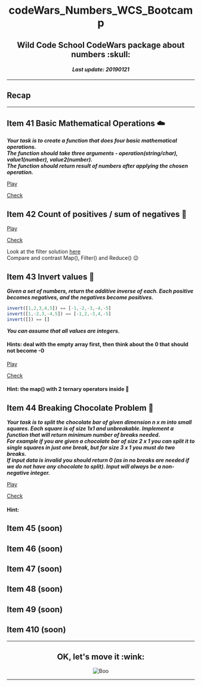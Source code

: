 <h1 align="center">codeWars_Numbers_WCS_Bootcamp</h1>
<h2 align="center">Wild Code School CodeWars package about numbers :skull:</h2>
<h4 align="center"><i>Last update: 20190121</i></h4>

***

## Recap

***

## Item 41 Basic Mathematical Operations :cloud:

_**Your task is to create a function that does four basic mathematical operations.  
The function should take three arguments - operation(string/char), value1(number), value2(number).  
The function should return result of numbers after applying the chosen operation.**_

[Play](https://www.codewars.com/kata/basic-mathematical-operations)

[Check](https://github.com/codingk8/codeWars_Numbers_WCS_Bootcamp/blob/master/41_basic_mathematical_operations.js)

## Item 42 Count of positives / sum of negatives :octopus:

[Play](https://www.codewars.com/kata/count-of-positives-slash-sum-of-negatives)

[Check](https://github.com/codingk8/codeWars_Numbers_WCS_Bootcamp/blob/master/42_count_of_positives.js)

Look at the filter solution [here](https://repl.it/@johntduong/Code-Wars-Count-of-positives-sum-of-negatives)  
Compare and contrast Map(), Filter() and Reduce() :wink:

## Item 43 Invert values :koala:

_**Given a set of numbers, return the additive inverse of each. Each positive becomes negatives, and the negatives become positives.**_
```js
invert([1,2,3,4,5]) == [-1,-2,-3,-4,-5]
invert([1,-2,3,-4,5]) == [-1,2,-3,4,-5]
invert([]) == []
```
_**You can assume that all values are integers.**_

#### Hints: deal with the empty array first, then think about the 0 that should not become -0

[Play](https://www.codewars.com/kata/invert-values)

[Check](https://github.com/codingk8/codeWars_Numbers_WCS_Bootcamp/blob/master/43_invert_values.js)

#### Hint: the map() with 2 ternary operators inside :dancer:

## Item 44 Breaking Chocolate Problem :chocolate_bar:

_**Your task is to split the chocolate bar of given dimension n x m into small squares. Each square is of size 1x1 and unbreakable. Implement a function that will return minimum number of breaks needed.  
For example if you are given a chocolate bar of size 2 x 1 you can split it to single squares in just one break, but for size 3 x 1 you must do two breaks.  
If input data is invalid you should return 0 (as in no breaks are needed if we do not have any chocolate to split). Input will always be a non-negative integer.**_

[Play](https://www.codewars.com/kata/breaking-chocolate-problem/train/javascript)

[Check](https://github.com/codingk8/codeWars_Numbers_WCS_Bootcamp/blob/master/44_breaking_chocolate_problem.js)

#### Hint: 

## Item 45 (soon)

## Item 46 (soon)

## Item 47 (soon)

## Item 48 (soon)

## Item 49 (soon)

## Item 410 (soon)


***

<h2 align="center">OK, let's move it :wink:</h2>
<p align="center"><img src="https://media.giphy.com/media/14udF3WUwwGMaA/giphy.gif" alt="Boo"/></p>
  
***
